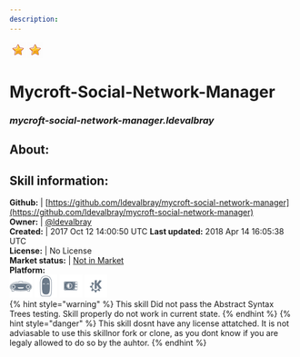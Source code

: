 ```yaml
--- 
description: 
---
```


![](../.gitbook/assets/star.png)![](../.gitbook/assets/star.png)  
# Mycroft-Social-Network-Manager  
### _mycroft-social-network-manager.ldevalbray_  
## About:  


## Skill information:  
**Github:** | [https://github.com/ldevalbray/mycroft-social-network-manager](https://github.com/ldevalbray/mycroft-social-network-manager)  
**Owner:** | [@ldevalbray](https://github.com/ldevalbray)  
**Created:** | 2017 Oct 12 14:00:50 UTC  **Last updated:** 2018 Apr 14 16:05:38 UTC  
**License:** | No License  
**Market status:** | [Not in Market](https://market.mycroft.ai/skill/)  
**Platform:**  
 ![](../.gitbook/assets/mark-1-icon.png)  ![](../.gitbook/assets/mark-2-icon.png)  ![](../.gitbook/assets/picroft-icon.png)  ![](../.gitbook/assets/kde.png)   
{% hint style="warning" %}
This skill Did not pass the Abstract Syntax Trees testing. Skill properly do not work in current state.
{% endhint %}
{% hint style="danger" %}
This skill dosnt have any license attatched. It is not adviasable to use this skillnor fork or clone, as you dont know if you are legaly allowed to do so by the auhtor.
{% endhint %}
